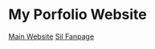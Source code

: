 # My Porfolio Website
[Main Website](https://danicus200000.github.io)
[Sil Fanpage](https://danicus200000.github.io/sil)
